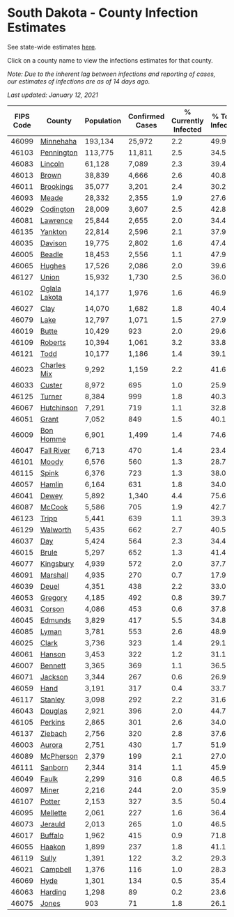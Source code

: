 # South Dakota - County Infection Estimates

See state-wide estimates [here](/infections/us-sd).

Click on a county name to view the infections estimates for that county.

*Note: Due to the inherent lag between infections and reporting of cases, our estimates of infections are as of 14 days ago.*

*Last updated: January 12, 2021*

|   FIPS Code |                         County |   Population |   Confirmed Cases |   % Currently Infected |   % Total Infected |
|-------------|--------------------------------|--------------|-------------------|------------------------|--------------------|
|       46099 |         [Minnehaha](minnehaha) |      193,134 |            25,972 |                    2.2 |               49.9 |
|       46103 |       [Pennington](pennington) |      113,775 |            11,811 |                    2.5 |               34.5 |
|       46083 |             [Lincoln](lincoln) |       61,128 |             7,089 |                    2.3 |               39.4 |
|       46013 |                 [Brown](brown) |       38,839 |             4,666 |                    2.6 |               40.8 |
|       46011 |         [Brookings](brookings) |       35,077 |             3,201 |                    2.4 |               30.2 |
|       46093 |                 [Meade](meade) |       28,332 |             2,355 |                    1.9 |               27.6 |
|       46029 |         [Codington](codington) |       28,009 |             3,607 |                    2.5 |               42.8 |
|       46081 |           [Lawrence](lawrence) |       25,844 |             2,655 |                    2.0 |               34.4 |
|       46135 |             [Yankton](yankton) |       22,814 |             2,596 |                    2.1 |               37.9 |
|       46035 |             [Davison](davison) |       19,775 |             2,802 |                    1.6 |               47.4 |
|       46005 |               [Beadle](beadle) |       18,453 |             2,556 |                    1.1 |               47.9 |
|       46065 |               [Hughes](hughes) |       17,526 |             2,086 |                    2.0 |               39.6 |
|       46127 |                 [Union](union) |       15,932 |             1,730 |                    2.5 |               36.0 |
|       46102 | [Oglala Lakota](oglala-lakota) |       14,177 |             1,976 |                    1.6 |               46.9 |
|       46027 |                   [Clay](clay) |       14,070 |             1,682 |                    1.8 |               40.4 |
|       46079 |                   [Lake](lake) |       12,797 |             1,071 |                    1.5 |               27.9 |
|       46019 |                 [Butte](butte) |       10,429 |               923 |                    2.0 |               29.6 |
|       46109 |             [Roberts](roberts) |       10,394 |             1,061 |                    3.2 |               33.8 |
|       46121 |                   [Todd](todd) |       10,177 |             1,186 |                    1.4 |               39.1 |
|       46023 |     [Charles Mix](charles-mix) |        9,292 |             1,159 |                    2.2 |               41.6 |
|       46033 |               [Custer](custer) |        8,972 |               695 |                    1.0 |               25.9 |
|       46125 |               [Turner](turner) |        8,384 |               999 |                    1.8 |               40.3 |
|       46067 |       [Hutchinson](hutchinson) |        7,291 |               719 |                    1.1 |               32.8 |
|       46051 |                 [Grant](grant) |        7,052 |               849 |                    1.5 |               40.1 |
|       46009 |         [Bon Homme](bon-homme) |        6,901 |             1,499 |                    1.4 |               74.6 |
|       46047 |       [Fall River](fall-river) |        6,713 |               470 |                    1.4 |               23.4 |
|       46101 |                 [Moody](moody) |        6,576 |               560 |                    1.3 |               28.7 |
|       46115 |                 [Spink](spink) |        6,376 |               723 |                    1.3 |               38.0 |
|       46057 |               [Hamlin](hamlin) |        6,164 |               631 |                    1.8 |               34.0 |
|       46041 |                 [Dewey](dewey) |        5,892 |             1,340 |                    4.4 |               75.6 |
|       46087 |               [McCook](mccook) |        5,586 |               705 |                    1.9 |               42.7 |
|       46123 |                 [Tripp](tripp) |        5,441 |               639 |                    1.1 |               39.3 |
|       46129 |           [Walworth](walworth) |        5,435 |               662 |                    2.7 |               40.5 |
|       46037 |                     [Day](day) |        5,424 |               564 |                    2.3 |               34.4 |
|       46015 |                 [Brule](brule) |        5,297 |               652 |                    1.3 |               41.4 |
|       46077 |         [Kingsbury](kingsbury) |        4,939 |               572 |                    2.0 |               37.7 |
|       46091 |           [Marshall](marshall) |        4,935 |               270 |                    0.7 |               17.9 |
|       46039 |                 [Deuel](deuel) |        4,351 |               438 |                    2.2 |               33.0 |
|       46053 |             [Gregory](gregory) |        4,185 |               492 |                    0.8 |               39.7 |
|       46031 |               [Corson](corson) |        4,086 |               453 |                    0.6 |               37.8 |
|       46045 |             [Edmunds](edmunds) |        3,829 |               417 |                    5.5 |               34.8 |
|       46085 |                 [Lyman](lyman) |        3,781 |               553 |                    2.6 |               48.9 |
|       46025 |                 [Clark](clark) |        3,736 |               323 |                    1.4 |               29.1 |
|       46061 |               [Hanson](hanson) |        3,453 |               322 |                    1.2 |               31.1 |
|       46007 |             [Bennett](bennett) |        3,365 |               369 |                    1.1 |               36.5 |
|       46071 |             [Jackson](jackson) |        3,344 |               267 |                    0.6 |               26.9 |
|       46059 |                   [Hand](hand) |        3,191 |               317 |                    0.4 |               33.7 |
|       46117 |             [Stanley](stanley) |        3,098 |               292 |                    2.2 |               31.6 |
|       46043 |             [Douglas](douglas) |        2,921 |               396 |                    2.0 |               44.7 |
|       46105 |             [Perkins](perkins) |        2,865 |               301 |                    2.6 |               34.0 |
|       46137 |             [Ziebach](ziebach) |        2,756 |               320 |                    2.8 |               37.6 |
|       46003 |               [Aurora](aurora) |        2,751 |               430 |                    1.7 |               51.9 |
|       46089 |         [McPherson](mcpherson) |        2,379 |               199 |                    2.1 |               27.0 |
|       46111 |             [Sanborn](sanborn) |        2,344 |               314 |                    1.1 |               45.9 |
|       46049 |                 [Faulk](faulk) |        2,299 |               316 |                    0.8 |               46.5 |
|       46097 |                 [Miner](miner) |        2,216 |               244 |                    2.0 |               35.9 |
|       46107 |               [Potter](potter) |        2,153 |               327 |                    3.5 |               50.4 |
|       46095 |           [Mellette](mellette) |        2,061 |               227 |                    1.6 |               36.4 |
|       46073 |             [Jerauld](jerauld) |        2,013 |               265 |                    1.0 |               46.5 |
|       46017 |             [Buffalo](buffalo) |        1,962 |               415 |                    0.9 |               71.8 |
|       46055 |               [Haakon](haakon) |        1,899 |               237 |                    1.8 |               41.1 |
|       46119 |                 [Sully](sully) |        1,391 |               122 |                    3.2 |               29.3 |
|       46021 |           [Campbell](campbell) |        1,376 |               116 |                    1.0 |               28.3 |
|       46069 |                   [Hyde](hyde) |        1,301 |               134 |                    0.5 |               35.4 |
|       46063 |             [Harding](harding) |        1,298 |                89 |                    0.2 |               23.6 |
|       46075 |                 [Jones](jones) |          903 |                71 |                    1.8 |               26.1 |